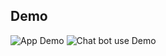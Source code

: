 ## Demo

![App Demo](https://youtu.be/buMBHd0zj5c)
![Chat bot use Demo](https://youtu.be/sSLb8TJk3iI)
